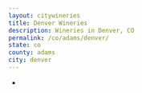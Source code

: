 ```yaml
---
layout: citywineries
title: Denver Wineries
description: Wineries in Denver, CO
permalink: /co/adams/denver/
state: co
county: adams
city: denver
---
```

-
